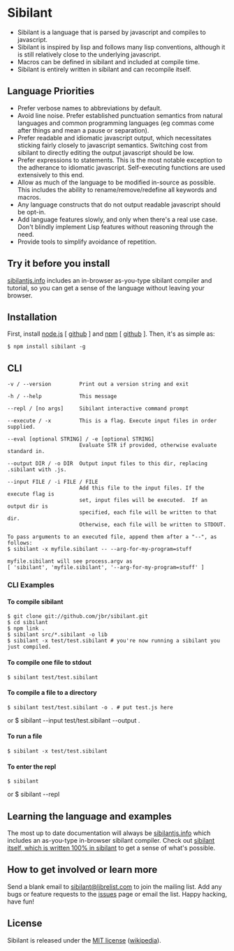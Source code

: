 # Sibilant

- Sibilant is a language that is parsed by javascript and compiles to
  javascript.
- Sibilant is inspired by lisp and follows many lisp conventions,
  although it is still relatively close to the underlying javascript.
- Macros can be defined in sibilant and included at compile time.
- Sibilant is entirely written in sibilant and can recompile itself.

## Language Priorities

- Prefer verbose names to abbreviations by default.
- Avoid line noise.  Prefer established punctuation semantics from
  natural languages and common programming languages (eg commas come
  after things and mean a pause or separation).
- Prefer readable and idiomatic javascript output, which necessitates
  sticking fairly closely to javascript semantics. Switching cost from
  sibilant to directly editing the output javascript should be low.
- Prefer expressions to statements. This is the most notable exception
  to the adherance to idiomatic javascript. Self-executing functions
  are used extensively to this end.
- Allow as much of the language to be modified in-source as
  possible. This includes the ability to rename/remove/redefine all
  keywords and macros.
- Any language constructs that do not output readable javascript
  should be opt-in.
- Add language features slowly, and only when there's a real use
  case. Don't blindly implement Lisp features without reasoning
  through the need.
- Provide tools to simplify avoidance of repetition.

## Try it before you install

[sibilantjs.info](http://sibilantjs.info) includes an in-browser
as-you-type sibilant compiler and tutorial, so you can get a sense of
the language without leaving your browser.

## Installation

First, install [node.js](http://nodejs.org) [
[github](http://github.com/ry/node) ] and [npm](http://npmjs.org) [
[github](http://github.com/isaacs/npm) ].  Then, it's as simple as:

    $ npm install sibilant -g

## CLI

    -v / --version         Print out a version string and exit
    
    -h / --help            This message
    
    --repl / [no args]     Sibilant interactive command prompt
    
    --execute / -x         This is a flag. Execute input files in order supplied.
    
    --eval [optional STRING] / -e [optional STRING]
                           Evaluate STR if provided, otherwise evaluate standard in.
    
    --output DIR / -o DIR  Output input files to this dir, replacing .sibilant with .js.
    
    --input FILE / -i FILE / FILE
                           Add this file to the input files. If the execute flag is
                           set, input files will be executed.  If an output dir is
                           specified, each file will be written to that dir.
                           Otherwise, each file will be written to STDOUT.
    
    To pass arguments to an executed file, append them after a "--", as follows:
    $ sibilant -x myfile.sibilant -- --arg-for-my-program=stuff
    
    myfile.sibilant will see process.argv as
    [ 'sibilant', 'myfile.sibilant', '--arg-for-my-program=stuff' ]

    
### CLI Examples

#### To compile sibilant

    $ git clone git://github.com/jbr/sibilant.git
    $ cd sibilant
    $ npm link .
    $ sibilant src/*.sibilant -o lib
    $ sibilant -x test/test.sibilant # you're now running a sibilant you just compiled.

#### To compile one file to stdout

    $ sibilant test/test.sibilant

#### To compile a file to a directory

    $ sibilant test/test.sibilant -o . # put test.js here
or
    $ sibilant --input test/test.sibilant --output .

#### To run a file

    $ sibilant -x test/test.sibilant

#### To enter the repl

    $ sibilant
or
    $ sibilant --repl

## Learning the language and examples

The most up to date documentation will always be
[sibilantjs.info](http://sibilantjs.info) which includes an
as-you-type in-browser sibilant compiler.  Check out [sibilant itself,
which is written 100% in
sibilant](http://github.com/jbr/sibilant/tree/master/src) to get a
sense of what's possible.

## How to get involved or learn more

Send a blank email to
[sibilant@librelist.com](mailto:sibilant@librelist.com) to join the
mailing list.  Add any bugs or feature requests to the
[issues](http://github.com/jbr/sibilant/issues) page or email the
list.  Happy hacking, have fun!

## License

Sibilant is released under the [MIT
license](http://github.com/jbr/sibilant/blob/master/LICENSE)
([wikipedia](http://en.wikipedia.org/wiki/MIT_License)).
